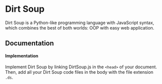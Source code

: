 # Dirt Soup
Dirt Soup is a Python-like programming language with JavaScript syntax, which combines the best of both worlds: OOP with easy web application.

## Documentation
#### Implementation
Implement Dirt Soup by linking DirtSoup.js in the `<head>` of your document.
Then, add all your Dirt Soup code files in the body with the file extension `.ds`.
